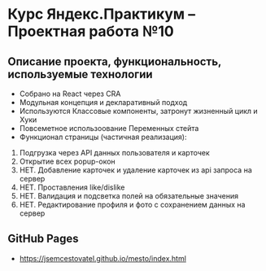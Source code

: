 # Курс Яндекс.Практикум – Проектная работа №10

## Описание проекта, функциональность, используемые технологии

* Собрано на React через CRA
* Модульная концепция и декларативный подход
* Используются Классовые компоненты, затронут жизненный цикл и Хуки
* Повсеметное использоование Переменных стейта
* Функционал страницы (частичная реализация):
1) Подгрузка через API данных пользователя и карточек
2) Открытие всех popup-окон
3) НЕТ. Добавление карточек и удаление карточек из api запроса на сервер
4) НЕТ. Проставления like/dislike
5) НЕТ. Валидация и подсветка полей на обязательные значения
6) НЕТ. Редактирование профиля и фото с сохранением данных на сервер

## GitHub Pages
* https://jsemcestovatel.github.io/mesto/index.html